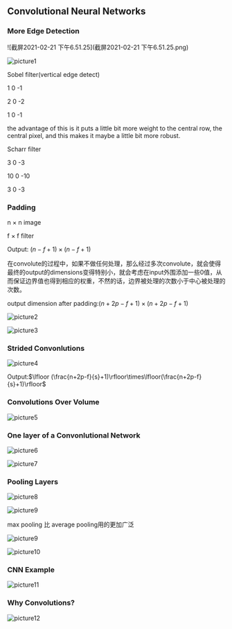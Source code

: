 ## Convolutional Neural Networks

### More Edge Detection

![截屏2021-02-21 下午6.51.25](截屏2021-02-21 下午6.51.25.png)

![picture1](picture1.png)

Sobel filter(vertical edge detect)

1 0 -1

2 0 -2

1 0 -1

the advantage of this is it puts a little bit more weight to the central row, the central pixel, and this makes it maybe a little bit more robust.

Scharr filter

3   0     -3

10 0    -10

3  0    -3

### Padding

n $\times$ n  image

f $\times$ f filter

Output: $(n-f+1)\times(n-f+1)$

在convolute的过程中，如果不做任何处理，那么经过多次convolute，就会使得最终的output的dimensions变得特别小，就会考虑在input外围添加一些0值，从而保证边界值也得到相应的权重，不然的话，边界被处理的次数小于中心被处理的次数。

output dimension after padding:$(n+2p-f+1)\times(n+2p-f+1)$

![picture2](picture2.png)

![picture3](picture3.png)

### Strided Convonlutions

![picture4](picture4.png)

Output:$\lfloor (\frac{n+2p-f}{s}+1)\rfloor\times\lfloor(\frac{n+2p-f}{s}+1)\rfloor$

### Convolutions Over Volume

![picture5](picture5.png)

### One layer of a Convonlutional Network

![picture6](picture6.png)

![picture7](picture7.png)

### Pooling Layers

![picture8](picture8.png)

![picture9](picture9.png)

max pooling 比 average pooling用的更加广泛

![picture9](picture9.png)

![picture10](picture10.png)

### CNN Example

![picture11](picture11.png)

### Why Convolutions?

![picture12](picture12.png)